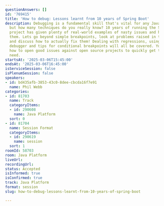 ```yaml
---
questionAnswers: []
id: '769415'
title: 'How to debug: Lessons learnt from 10 years of Spring Boot'
description: Debugging is a fundamental skill that's vital for any Java developer,
  but how many techniques do you really know? 10 years of running the Spring Boot
  project has given plenty of real-world examples of nasty issues and how to debug
  them. Lets go beyond simple breakpoints, look at problems raised in the project,
  and discuss how to actually fix them! Dealing with regressions, using the remote
  debugger and tips for conditional breakpoints will all be covered. You'll also learn
  how to open good issues against open source projects to quickly get the fixes you
  need.
startsAt: '2025-03-06T15:45:00'
endsAt: '2025-03-06T16:45:00'
isServiceSession: false
isPlenumSession: false
speakers:
- id: bd435afb-3853-43c0-8dee-cbcda16f7e91
  name: Phil Webb
categories:
- id: 81703
  name: Track
  categoryItems:
  - id: 290608
    name: Java Platform
  sort: 0
- id: 81704
  name: Session Format
  categoryItems:
  - id: 290619
    name: session
  sort: 1
roomId: 58703
room: Java Platform
liveUrl:
recordingUrl:
status: Accepted
isInformed: true
isConfirmed: true
track: Java Platform
format: session
slug: how-to-debug-lessons-learnt-from-10-years-of-spring-boot

---
```

